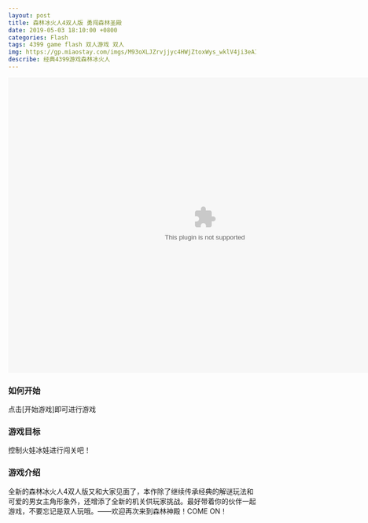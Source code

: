 ```yaml
---
layout: post
title: 森林冰火人4双人版 勇闯森林圣殿
date: 2019-05-03 18:10:00 +0800
categories: Flash
tags: 4399 game flash 双人游戏 双人
img: https://gp.miaostay.com/imgs/M93oXLJZrvjjyc4HWjZtoxWys_wklV4ji3eAI2Pb98qmcj1Bh5zGoLfaLi0KiGZZqgabPvJgeqT3POf436XJSyhrGk2AuEhZFSjiowd6O-IJ1zCbisZR9M3AJsR_sY9-gdCsCQcQBK7PSid_cBtoJrMMEe526WO1XsD5vjCr6LdsJOMWTPxOW16x5BDnmpA8XtTNrYOtIKE1E74qGu_emHxkSRDa-9ZVcY_rTX-AIHRxuHU2I6kGKLuSn05Kiu_Pen054DuAHTojCh8A35tvoDOGcO11-XLRX-rlH3NgminXc6arD13YrSAiNFNf7Mrm2gplwgIChysKpnGTl1BfeKJ9igmFtQbYEXAPAeQWqZBPS4Ay5dbndIJ4k1DRH3vE5wmyW--Jf90AsBobQgbCLbTl9BHtPeErQQ5hS7OkVujuYEP5THC_un3aRxyk7j-TYzN10FXYgs8SFJ3LX8LwpOMDx4uYGoDWh2XAv0z5iTHCgZf9q6YN7jy1CVi-fWwwQ9fzVfuzItfNsuHCRNl2oo1oNHN9BUj5Okh7daCU6y6tujSJsjSwZMH0Itwm7Fd4DFanneIwySTS2sCGC5lShVqNl5wU6jf3WfaD2Cs3_DMnoEUPXMRpaiqH-goB28qHOdfAjLJ9Jg6ONMCFQQ3hZG_DWH_d_bR7m9QA4uJzsHi2bV5FRhS8i3jHu7la0ITgQngTD5Qj4f7aUkXeLfadeDKWVg=w1261-h832-no
describe: 经典4399游戏森林冰火人
---
```


<object width=800px height="600px" data="/assets/flash/森林冰火人4勇闯森林圣殿双人版.swf"></object>


### 如何开始

点击[开始游戏]即可进行游戏

### 游戏目标

控制火娃冰娃进行闯关吧！

### 游戏介绍

全新的森林冰火人4双人版又和大家见面了，本作除了继续传承经典的解谜玩法和可爱的男女主角形象外，还增添了全新的机关供玩家挑战。最好带着你的伙伴一起游戏，不要忘记是双人玩哦。——欢迎再次来到森林神殿！COME ON！
